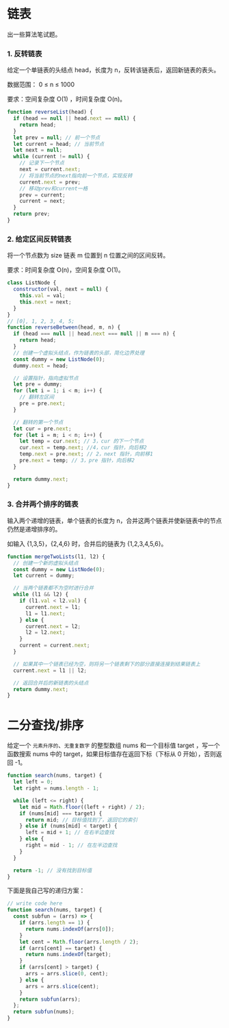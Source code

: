 # 链表

出一些算法笔试题。

### 1. 反转链表

给定一个单链表的头结点 head，长度为 n，反转该链表后，返回新链表的表头。

数据范围： 0 ≤ n ≤ 1000

要求：空间复杂度 O(1) ，时间复杂度 O(n)。

```js
function reverseList(head) {
  if (head == null || head.next == null) {
    return head;
  }
  let prev = null; // 前一个节点
  let current = head; // 当前节点
  let next = null;
  while (current != null) {
    // 记录下一个节点
    next = current.next;
    // 将当前节点的next指向前一个节点，实现反转
    current.next = prev;
    // 移动prev和current一格
    prev = current;
    current = next;
  }
  return prev;
}
```

### 2. 给定区间反转链表

将一个节点数为 size 链表 m 位置到 n 位置之间的区间反转。

要求：时间复杂度 O(n)，空间复杂度 O(1)。

```js
class ListNode {
  constructor(val, next = null) {
    this.val = val;
    this.next = next;
  }
}
// [0], 1, 2, 3, 4, 5;
function reverseBetween(head, m, n) {
  if (head === null || head.next === null || m === n) {
    return head;
  }
  // 创建一个虚拟头结点，作为链表的头部，简化边界处理
  const dummy = new ListNode(0);
  dummy.next = head;

  // 设置指针，指向虚拟节点
  let pre = dummy;
  for (let i = 1; i < m; i++) {
    // 翻转左区间
    pre = pre.next;
  }

  // 翻转的第一个节点
  let cur = pre.next;
  for (let i = m; i < n; i++) {
    let temp = cur.next; // 3，cur 的下一个节点
    cur.next = temp.next; //4，cur 指针，向后移2
    temp.next = pre.next; // 2，next 指针，向前移1
    pre.next = temp; // 3，pre 指针，向后移2
  }

  return dummy.next;
}
```

### 3. 合并两个排序的链表

输入两个递增的链表，单个链表的长度为 n，合并这两个链表并使新链表中的节点仍然是递增排序的。

如输入 {1,3,5}，{2,4,6} 时，合并后的链表为 {1,2,3,4,5,6}。

```js
function mergeTwoLists(l1, l2) {
  // 创建一个新的虚拟头结点
  const dummy = new ListNode(0);
  let current = dummy;

  // 当两个链表都不为空时进行合并
  while (l1 && l2) {
    if (l1.val < l2.val) {
      current.next = l1;
      l1 = l1.next;
    } else {
      current.next = l2;
      l2 = l2.next;
    }
    current = current.next;
  }

  // 如果其中一个链表已经为空，则将另一个链表剩下的部分直接连接到结果链表上
  current.next = l1 || l2;

  // 返回合并后的新链表的头结点
  return dummy.next;
}
```

# 二分查找/排序

给定一个 `元素升序的`、`无重复数字` 的整型数组 nums 和一个目标值 target ，写一个函数搜索 nums 中的 target，如果目标值存在返回下标（下标从 0 开始），否则返回 -1。

```js
function search(nums, target) {
  let left = 0;
  let right = nums.length - 1;

  while (left <= right) {
    let mid = Math.floor((left + right) / 2);
    if (nums[mid] === target) {
      return mid; // 目标值找到了，返回它的索引
    } else if (nums[mid] < target) {
      left = mid + 1; // 在右半边查找
    } else {
      right = mid - 1; // 在左半边查找
    }
  }

  return -1; // 没有找到目标值
}
```

下面是我自己写的递归方案：

```js
// write code here
function search(nums, target) {
  const subfun = (arrs) => {
    if (arrs.length == 1) {
      return nums.indexOf(arrs[0]);
    }
    let cent = Math.floor(arrs.length / 2);
    if (arrs[cent] == target) {
      return nums.indexOf(target);
    }
    if (arrs[cent] > target) {
      arrs = arrs.slice(0, cent);
    } else {
      arrs = arrs.slice(cent);
    }
    return subfun(arrs);
  };
  return subfun(nums);
}
```
